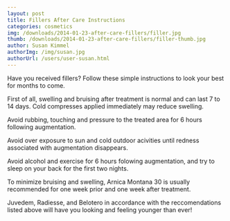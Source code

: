 ```yaml
---
layout: post
title: Fillers After Care Instructions
categories: cosmetics
img: /downloads/2014-01-23-after-care-fillers/filler.jpg
thumb: /downloads/2014-01-23-after-care-fillers/filler-thumb.jpg
author: Susan Kimmel
authorImg: /img/susan.jpg
authorUrl: /users/user-susan.html
---
```


Have you received fillers? Follow these simple instructions to look your best for months to come.

First of all, swelling and bruising after treatment is normal and can last 7 to 14 days. Cold compresses applied immediately may reduce swelling.

Avoid rubbing, touching and pressure to the treated area for 6 hours following augmentation.

Avoid over exposure to sun and cold outdoor acivities until redness associated with augmentation disappears.

Avoid alcohol and exercise for 6 hours folowing augmentation, and try to sleep on your back for the first two nights.

To minimize bruising and swelling, Arnica Montana 30 is usually recommended for one week prior and one week after treatment.

Juvedem, Radiesse, and Belotero in accordance with the reccomendations listed above will have you looking and feeling younger than ever!